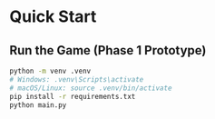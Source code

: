 # Quick Start

## Run the Game (Phase 1 Prototype)
```bash
python -m venv .venv
# Windows: .venv\Scripts\activate
# macOS/Linux: source .venv/bin/activate
pip install -r requirements.txt
python main.py
